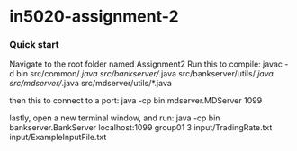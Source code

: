 # in5020-assignment-2

### Quick start
Navigate to the root folder named Assignment2
Run this to compile:
javac -d bin src/common/*.java src/bankserver/*.java src/bankserver/utils/*.java src/mdserver/*.java src/mdserver/utils/*.java 

then this to connect to a port:
java -cp bin mdserver.MDServer 1099

lastly, open a new terminal window, and run:
java -cp bin bankserver.BankServer localhost:1099 group01 3 input/TradingRate.txt input/ExampleInputFile.txt
